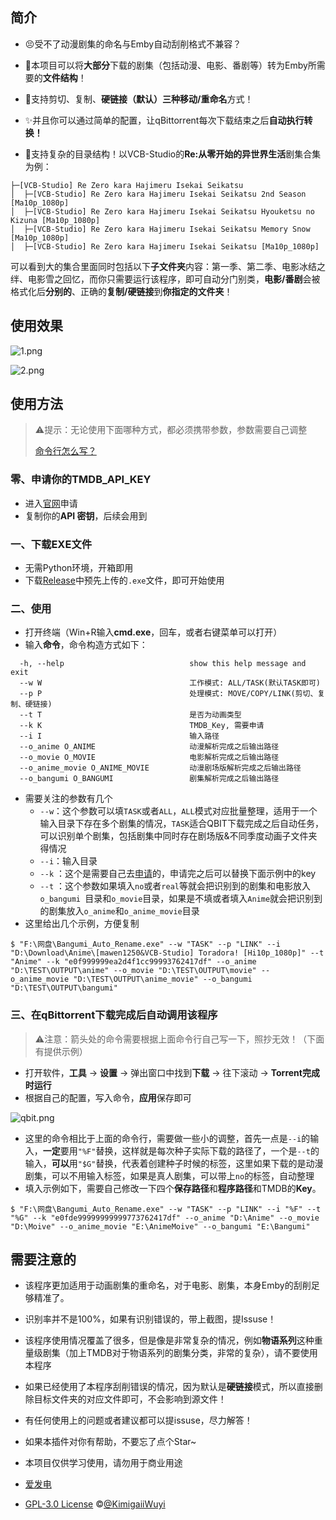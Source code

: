 ## 简介

- 😣受不了动漫剧集的命名与Emby自动刮削格式不兼容？

- 🥰本项目可以将**大部分**下载的剧集（包括动漫、电影、番剧等）转为Emby所需要的**文件结构**！

- 🚀支持剪切、复制、**硬链接（默认）**三种**移动/重命名**方式！

- ✨并且你可以通过简单的配置，让qBittorrent每次下载结束之后**自动执行转换！**

- 🥳支持复杂的目录结构！以VCB-Studio的**Re:从零开始的异世界生活**剧集合集为例：

```shell
├─[VCB-Studio] Re Zero kara Hajimeru Isekai Seikatsu
│  ├─[VCB-Studio] Re Zero kara Hajimeru Isekai Seikatsu 2nd Season [Ma10p_1080p]
│  ├─[VCB-Studio] Re Zero kara Hajimeru Isekai Seikatsu Hyouketsu no Kizuna [Ma10p_1080p]
│  ├─[VCB-Studio] Re Zero kara Hajimeru Isekai Seikatsu Memory Snow [Ma10p_1080p]
│  ├─[VCB-Studio] Re Zero kara Hajimeru Isekai Seikatsu [Ma10p_1080p]
```

可以看到大的集合里面同时包括以下**子文件夹**内容：第一季、第二季、电影冰结之绊、电影雪之回忆，而你只需要运行该程序，即可自动分门别类，**电影/番剧**会被格式化后**分别的**、正确的**复制/硬链接**到**你指定的文件夹**！

## 使用效果

![1.png](https://s2.loli.net/2024/06/26/oe8jrEg7wqdtGZ1.png)

![2.png](https://s2.loli.net/2024/06/26/8PmycWaSe3f6htC.png)

## 使用方法

>  ⚠提示：无论使用下面哪种方式，都必须携带参数，参数需要自己调整
>
> [命令行怎么写？](#命令行怎么写（参数详解）)

### 零、申请你的TMDB_API_KEY

- 进入[官网](https://www.themoviedb.org/settings/api)申请
- 复制你的**API 密钥**，后续会用到

### 一、下载EXE文件

- 无需Python环境，开箱即用
- 下载[Release](https://github.com/KimigaiiWuyi/Bangumi_Auto_Rename/releases)中预先上传的`.exe`文件，即可开始使用

### 二、使用

- 打开终端（Win+R输入**cmd.exe**，回车，或者右键菜单可以打开）
- 输入**命令**，命令构造方式如下：
```shell
  -h, --help                            show this help message and exit
  --w W                                 工作模式: ALL/TASK(默认TASK即可)
  --p P                                 处理模式: MOVE/COPY/LINK(剪切、复制、硬链接)
  --t T                                 是否为动画类型
  --k K                                 TMDB_Key, 需要申请
  --i I                                 输入路径
  --o_anime O_ANIME                     动漫解析完成之后输出路径
  --o_movie O_MOVIE                     电影解析完成之后输出路径
  --o_anime_movie O_ANIME_MOVIE         动漫剧场版解析完成之后输出路径
  --o_bangumi O_BANGUMI                 剧集解析完成之后输出路径
```

- 需要关注的参数有几个
  - `--w`：这个参数可以填`TASK`或者`ALL`，`ALL`模式对应批量整理，适用于一个输入目录下存在多个剧集的情况，`TASK`适合QBIT下载完成之后自动任务，可以识别单个剧集，包括剧集中同时存在剧场版&不同季度动画子文件夹得情况
  - `--i`：输入目录
  - `--k` ：这个是需要自己去[申请](https://www.themoviedb.org/settings/api)的，申请完之后可以替换下面示例中的key
  - `--t` ：这个参数如果填入`no`或者`real`等就会把识别到的剧集和电影放入`o_bangumi `目录和`o_movie`目录，如果是不填或者填入`Anime`就会把识别到的剧集放入`o_anime`和`o_anime_movie`目录
- 这里给出几个示例，方便复制

```shell
$ "F:\网盘\Bangumi_Auto_Rename.exe" --w "TASK" --p "LINK" --i "D:\Download\Anime\[mawen1250&VCB-Studio] Toradora! [Hi10p_1080p]" --t "Anime" --k "e0f999999ea2d4f1cc99993762417df" --o_anime "D:\TEST\OUTPUT\anime" --o_movie "D:\TEST\OUTPUT\movie" --o_anime_movie "D:\TEST\OUTPUT\anime_movie" --o_bangumi "D:\TEST\OUTPUT\bangumi"
```

### 三、在qBittorrent下载完成后自动调用该程序

> ⚠注意：箭头处的命令需要根据上面命令行自己写一下，照抄无效！（下面有提供示例）

- 打开软件，**工具** -> **设置** -> 弹出窗口中找到**下载** -> 往下滚动 -> **Torrent完成时运行**
- 根据自己的配置，写入命令，**应用**保存即可

![qbit.png](https://s2.loli.net/2024/06/26/GXCfjaNKQSmZxDs.png)

- 这里的命令相比于上面的命令行，需要做一些小的调整，首先一点是`--i`的输入，**一定**要用`"%F"`替换，这样就是每次种子实际下载的路径了，一个是`--t`的输入，**可以**用`"$G"`替换，代表着创建种子时候的标签，这里如果下载的是动漫剧集，可以不用输入标签，如果是真人剧集，可以带上`no`的标签，自动整理
- 填入示例如下，需要自己修改一下四个**保存路径**和**程序路径**和TMDB的**Key**。

```shell
$ "F:\网盘\Bangumi_Auto_Rename.exe" --w "TASK" --p "LINK" --i "%F" --t "%G" --k "e0fde99999999999773762417df" --o_anime "D:\Anime" --o_movie "D:\Moive" --o_anime_movie "E:\AnimeMoive" --o_bangumi "E:\Bangumi"
```

## 需要注意的

- 该程序更加适用于动画剧集的重命名，对于电影、剧集，本身Emby的刮削足够精准了。
- 识别率并不是100%，如果有识别错误的，带上截图，提Issuse！
- 该程序使用情况覆盖了很多，但是像是非常复杂的情况，例如**物语系列**这种重量级剧集（加上TMDB对于物语系列的剧集分类，非常的复杂），请不要使用本程序
- 如果已经使用了本程序刮削错误的情况，因为默认是**硬链接**模式，所以直接删除目标文件夹的对应文件即可，不会影响到源文件！
- 有任何使用上的问题或者建议都可以提issuse，尽力解答！

- 如果本插件对你有帮助，不要忘了点个Star~
- 本项目仅供学习使用，请勿用于商业用途
- [爱发电](https://afdian.net/@KimigaiiWuyi)
- [GPL-3.0 License](https://github.com/KimigaiiWuyi/Bangumi_Auto_Rename/blob/main/LICENSE) ©[@KimigaiiWuyi](https://github.com/KimigaiiWuyi)
